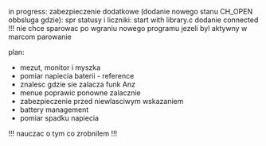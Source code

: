 



in progress: zabezpieczenie dodatkowe (dodanie nowego stanu CH_OPEN obbsluga gdzie): spr statusy i liczniki: 
start with library.c
dodanie connected
!!! nie chce sparowac po wgraniu nowego programu jezeli byl aktywny w marcom parowanie

plan:
- mezut, monitor i myszka
- pomiar napiecia baterii - reference
- znalesc gdzie sie zalacza funk Anz
- menue poprawic ponowne zalacznie
- zabezpieczenie przed niewlasciwym wskazaniem
- battery management
- pomiar spadku napiecia

!!! nauczac o tym co zrobnilem !!!
